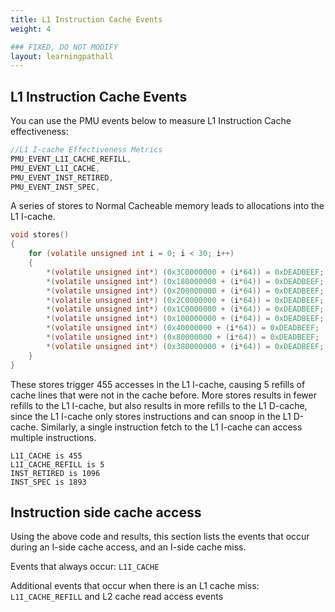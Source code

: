 ```yaml
---
title: L1 Instruction Cache Events
weight: 4

### FIXED, DO NOT MODIFY
layout: learningpathall
---
```

## L1 Instruction Cache Events

You can use the PMU events below to measure L1 Instruction Cache effectiveness:

```C
//L1 I-cache Effectiveness Metrics
PMU_EVENT_L1I_CACHE_REFILL,
PMU_EVENT_L1I_CACHE,
PMU_EVENT_INST_RETIRED,
PMU_EVENT_INST_SPEC,
```

A series of stores to Normal Cacheable memory leads to allocations into the L1 I-cache. 

```C
void stores()
{
    for (volatile unsigned int i = 0; i < 30; i++)
    {
        *(volatile unsigned int*) (0x3C0000000 + (i*64)) = 0xDEADBEEF;
        *(volatile unsigned int*) (0x180000000 + (i*64)) = 0xDEADBEEF;
        *(volatile unsigned int*) (0x200000000 + (i*64)) = 0xDEADBEEF;
        *(volatile unsigned int*) (0x2C0000000 + (i*64)) = 0xDEADBEEF;
        *(volatile unsigned int*) (0x1C0000000 + (i*64)) = 0xDEADBEEF;
        *(volatile unsigned int*) (0x100000000 + (i*64)) = 0xDEADBEEF;
        *(volatile unsigned int*) (0x40000000 + (i*64)) = 0xDEADBEEF;
        *(volatile unsigned int*) (0x80000000 + (i*64)) = 0xDEADBEEF;
        *(volatile unsigned int*) (0x380000000 + (i*64)) = 0xDEADBEEF;
    } 
}
```

These stores trigger 455 accesses in the L1 I-cache, causing 5 refills of cache lines that were not in the cache before. More stores results in fewer refills to the L1 I-cache, but also results in more refills to the L1 D-cache, since the L1 I-cache only stores instructions and can snoop in the L1 D-cache. Similarly, a single instruction fetch to the L1 I-cache can access multiple instructions.

```output
L1I_CACHE is 455
L1I_CACHE_REFILL is 5
INST_RETIRED is 1096
INST_SPEC is 1893
``` 

## Instruction side cache access

Using the above code and results, this section lists the events that occur during an I-side cache access, and an I-side cache miss.

Events that always occur:
`L1I_CACHE`

Additional events that occur when there is an L1 cache miss: 
`L1I_CACHE_REFILL` and L2 cache read access events
